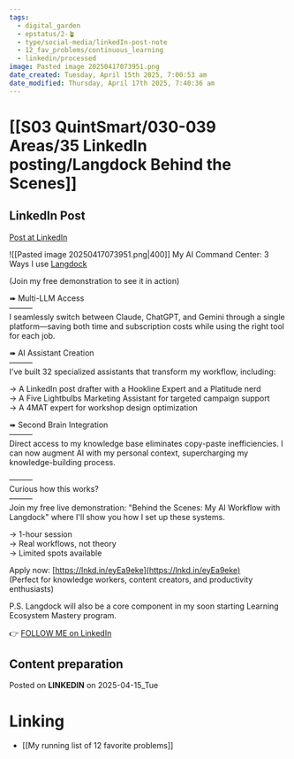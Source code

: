 ```yaml
---
tags:
  - digital_garden
  - epstatus/2-🪴
  - type/social-media/linkedIn-post-note
  - 12_fav_problems/continuous_learning
  - linkedin/processed
image: Pasted image 20250417073951.png
date_created: Tuesday, April 15th 2025, 7:00:53 am
date_modified: Thursday, April 17th 2025, 7:40:36 am
---
```

# [[S03 QuintSmart/030-039 Areas/35 LinkedIn posting/Langdock Behind the Scenes]]
## LinkedIn Post
[Post at LinkedIn](https://www.linkedin.com/posts/sebastiankamilli_my-ai-command-center-3-ways-i-use-langdock-activity-7317788817728442373-IcT2?utm_source=share&utm_medium=member_desktop&rcm=ACoAAA1M1pkBgWCYPhT45EpfLiHzViQqRWNCIv4)

![[Pasted image 20250417073951.png|400]]
My AI Command Center: 3 Ways I use [Langdock](https://www.linkedin.com/company/langdock/)  
  
(Join my free demonstration to see it in action)  
  
➠ Multi-LLM Access  
———  
I seamlessly switch between Claude, ChatGPT, and Gemini through a single platform—saving both time and subscription costs while using the right tool for each job.  
  
➠ AI Assistant Creation  
———  
I've built 32 specialized assistants that transform my workflow, including:  
  
→ A LinkedIn post drafter with a Hookline Expert and a Platitude nerd  
→ A Five Lightbulbs Marketing Assistant for targeted campaign support  
→ A 4MAT expert for workshop design optimization  

➠ Second Brain Integration  
———  
Direct access to my knowledge base eliminates copy-paste inefficiencies. I can now augment AI with my personal context, supercharging my knowledge-building process.  
  
———  
Curious how this works?  
———  
Join my free live demonstration: "Behind the Scenes: My AI Workflow with Langdock" where I'll show you how I set up these systems.  
  
→ 1-hour session  
→ Real workflows, not theory  
→ Limited spots available  
  
Apply now: [https://lnkd.in/eyEa9eke](https://lnkd.in/eyEa9eke)  
(Perfect for knowledge workers, content creators, and productivity enthusiasts)  

P.S. Langdock will also be a core component in my soon starting Learning Ecosystem Mastery program.

👉 [FOLLOW ME on LinkedIn](https://www.linkedin.com/comm/mynetwork/discovery-see-all?usecase=PEOPLE_FOLLOWS&followMember=sebastiankamilli)

## Content preparation

Posted on **LINKEDIN** on 2025-04-15_Tue
# Linking
+ [[My running list of 12 favorite problems]]